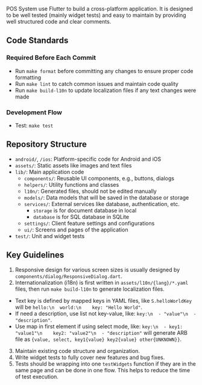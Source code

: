 POS System use Flutter to build a cross-platform application.
It is designed to be well tested (mainly widget tests) and easy to maintain by
providing well structured code and clear comments.

## Code Standards

### Required Before Each Commit
- Run `make format` before committing any changes to ensure proper code formatting
- Run `make lint` to catch common issues and maintain code quality
- Run `make build-l10n` to update localization files if any text changes were made

### Development Flow
- Test: `make test`

## Repository Structure
- `android/`, `/ios`: Platform-specific code for Android and iOS
- `assets/`: Static assets like images and text files
- `lib/`: Main application code
  - `components/`: Reusable UI components, e.g., buttons, dialogs
  - `helpers/`: Utility functions and classes
  - `l10n/`: Generated files, should not be edited manually
  - `models/`: Data models that will be saved in the database or storage
  - `services/`: External services like database, authentication, etc.
    - `storage` is for document database in local
    - `database` is for SQL database in SQLite
  - `settings/`: Client feature settings and configurations
  - `ui/`: Screens and pages of the application
- `test/`: Unit and widget tests

## Key Guidelines
1. Responsive design for various screen sizes is usually designed by `components/dialog/ResponsiveDialog.dart`.
2. Internationalization (i18n) is first written in `assets/l10n/{lang}/*.yaml` files, then run `make build-l10n` to generate localization files.
  - Text key is defined by mapped keys in YAML files, like `S.helloWorldKey` will be `hello:\n  world:\n    key: "Hello World"`.
  - If need a description, use list not key-value, like: `key:\n  - "value"\n  - "description"`.
  - Use map in first element if using select mode, like: `key:\n  - key1: "value1"\n    key2: "value2"\n  - "description"` will generate ARB file as `{value, select, key1{value} key2{value} other{UNKNOWN}}`.
3. Maintain existing code structure and organization.
4. Write widget tests to fully cover new features and bug fixes.
5. Tests should be wrapping into one `testWidgets` function if they are in the same page and can be done in one flow.
   This helps to reduce the time of test execution.
